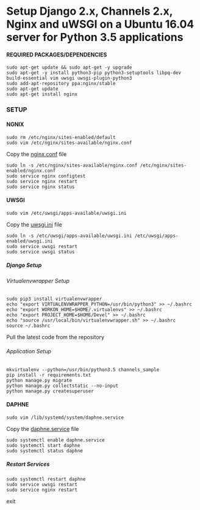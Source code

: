 # Setup Django 2.x, Channels 2.x, Nginx and uWSGI on a Ubuntu 16.04 server for Python 3.5 applications

#### REQUIRED PACKAGES/DEPENDENCIES
```
sudo apt-get update && sudo apt-get -y upgrade
sudo apt-get -y install python3-pip python3-setuptools libpq-dev build-essential vim uwsgi uwsgi-plugin-python3
sudo add-apt-repository ppa:nginx/stable
sudo apt-get update
sudo apt-get install nginx
```

### SETUP

#### NGNIX
```
sudo rm /etc/nginx/sites-enabled/default
sudo vim /etc/nginx/sites-available/nginx.conf
```
Copy the [nginx.conf](./configs/nginx.conf) file
```
sudo ln -s /etc/nginx/sites-available/nginx.conf /etc/nginx/sites-enabled/nginx.conf
sudo service nginx configtest
sudo service nginx restart
sudo service nginx status
```

#### UWSGI
```
sudo vim /etc/uwsgi/apps-available/uwsgi.ini
```
Copy the [uwsgi.ini](./configs/uwsgi.ini) file

```
sudo ln -s /etc/uwsgi/apps-available/uwsgi.ini /etc/uwsgi/apps-enabled/uwsgi.ini
sudo service uwsgi restart
sudo service uwsgi status
```

##### Django Setup

###### Virtualenvwrapper Setup
```
sudo pip3 install virtualenvwrapper
echo "export VIRTUALENVWRAPPER_PYTHON=/usr/bin/python3" >> ~/.bashrc
echo "export WORKON_HOME=$HOME/.virtualenvs" >> ~/.bashrc
echo "export PROJECT_HOME=$HOME/Devel" >> ~/.bashrc
echo "source /usr/local/bin/virtualenvwrapper.sh" >> ~/.bashrc
source ~/.bashrc
```

Pull the latest code from the repository

###### Application Setup
```
mkvirtualenv --python=/usr/bin/python3.5 channels_sample
pip install -r requirements.txt
python manage.py migrate
python manage.py collectstatic --no-input
python manage.py createsuperuser
```


#### DAPHNE
```
sudo vim /lib/systemd/system/daphne.service
```
Copy the [daphne.service](./configs/daphne.service) file

```
sudo systemctl enable daphne.service
sudo systemctl start daphne
sudo systemctl status daphne
```


##### Restart Services
```
sudo systemctl restart daphne
sudo service uwsgi restart
sudo service nginx restart
```
exit